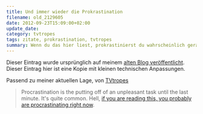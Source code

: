 ```yaml
---
title: Und immer wieder die Prokrastination
filename: old_2129605
date: 2012-09-23T15:09:00+02:00
update_date:
category: tvtropes
tags: zitate, prokrastination, tvtropes
summary: Wenn du das hier liest, prokrastinierst du wahrscheinlich gerade.
---
```

Dieser Eintrag wurde ursprünglich auf meinem [alten Blog veröffentlicht](https://stu.blogger.de/stories/2129605/). Dieser Eintrag hier ist eine Kopie mit kleinen technischen Anpassungen.

Passend zu meiner aktuellen Lage, von [TVtropes](https://tvtropes.org/pmwiki/pmwiki.php/Main/RidiculousProcrastinator)

> Procrastination is the putting off of an unpleasant task until the last minute. It's quite common. Hell, [if you are reading this, you probably are procrastinating right now](https://tvtropes.org/pmwiki/pmwiki.php/Main/TVTropesWillRuinYourLife).
